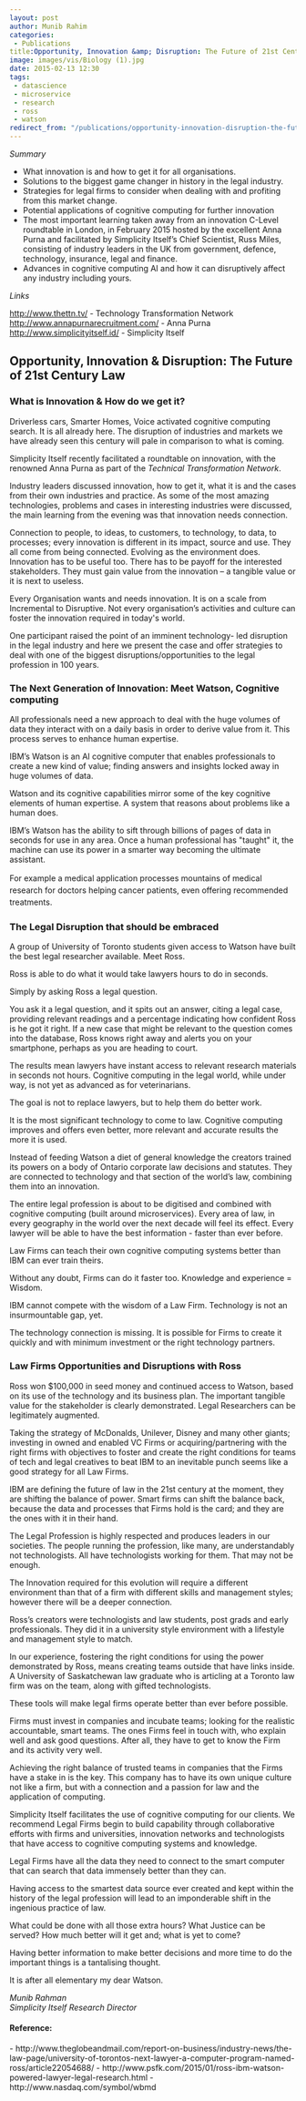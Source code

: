 ```yaml
---
layout: post
author: Munib Rahim
categories:
 - Publications
title:Opportunity, Innovation &amp; Disruption: The Future of 21st Century Law
image: images/vis/Biology (1).jpg
date: 2015-02-13 12:30
tags:
 - datascience
 - microservice
 - research
 - ross
 - watson
redirect_from: "/publications/opportunity-innovation-disruption-the-future-of-21st-century-law.html"
---
```


<em>Summary</em>
<ul>
	<li>What innovation is and how to get it for all organisations.</li>
	<li>Solutions to the biggest game changer in history in the legal industry.</li>
	<li>Strategies for legal firms to consider when dealing with and profiting from this market change.</li>
	<li>Potential applications of cognitive computing for further innovation</li>
	<li>The most important learning taken away from an innovation C-Level roundtable in London, in February 2015 hosted by the excellent Anna Purna and facilitated by Simplicity Itself’s Chief Scientist, Russ Miles, consisting of industry leaders in the UK from government, defence, technology, insurance, legal and finance.</li>
	<li>Advances in cognitive computing AI and how it can disruptively affect any industry including yours.</li>
</ul>
<em>Links</em>

<a href="http://www.thettn.tv/" target="_blank">http://www.thettn.tv/ - Technology Transformation Network</a>
<a href="http://www.annapurnarecruitment.com/" target="_blank">http://www.annapurnarecruitment.com/ - Anna Purna</a>
<a href="http://www.simplicityitself.id/" target="_blank">http://www.simplicityitself.id/ - Simplicity Itself</a>
<h2>Opportunity, Innovation &amp; Disruption: The Future of 21st Century Law</h2>
<h3>What is Innovation &amp; How do we get it?</h3>
Driverless cars, Smarter Homes, Voice activated cognitive computing search. It is all already here. The disruption of industries and markets we have already seen this century will pale in comparison to what is coming.

Simplicity Itself recently facilitated a roundtable on innovation, with the renowned Anna Purna as part of the <em>Technical Transformation Network</em>.

Industry leaders discussed innovation, how to get it, what it is and the cases from their own industries and practice.
As some of the most amazing technologies, problems and cases in interesting industries were discussed, the main learning from the evening was that innovation needs connection.

Connection to people, to ideas, to customers, to technology, to data, to processes; every innovation is different in its impact, source and use. They all come from being connected. Evolving as the environment does.
Innovation has to be useful too. There has to be payoff for the interested stakeholders. They must gain value from the innovation – a tangible value or it is next to useless.

Every Organisation wants and needs innovation. It is on a scale from Incremental to Disruptive. Not every organisation’s activities and culture can foster the innovation required in today's world.

One participant raised the point of an imminent technology- led disruption in the legal industry and here we present the case and offer strategies to deal with one of the biggest disruptions/opportunities to the legal profession in 100 years.
<h3>The Next Generation of Innovation: Meet Watson, Cognitive computing</h3>
All professionals need a new approach to deal with the huge volumes of data they interact with on a daily basis in order to derive value from it. This process serves to enhance human expertise.

IBM’s Watson is an AI cognitive computer that enables professionals to create a new kind of value; finding answers and insights locked away in huge volumes of data.

Watson and its cognitive capabilities mirror some of the key cognitive elements of human expertise. A system that reasons about problems like a human does.

IBM’s Watson has the ability to sift through billions of pages of data in seconds for use in any area. Once a human professional has "taught" it, the machine can use its power in a smarter way becoming the ultimate assistant.

<span style="line-height: 1.5;">For example a medical application processes mountains of medical research for doctors helping cancer patients, even offering recommended treatments.</span>
<h3>The Legal Disruption that should be embraced</h3>
A group of University of Toronto students given access to Watson have built the best legal researcher available.
Meet Ross.

Ross is able to do what it would take lawyers hours to do in seconds.

Simply by asking Ross a legal question.

You ask it a legal question, and it spits out an answer, citing a legal case, providing relevant readings and a percentage indicating how confident Ross is he got it right. If a new case that might be relevant to the question comes into the database, Ross knows right away and alerts you on your smartphone, perhaps as you are heading to court.

The results mean lawyers have instant access to relevant research materials in seconds not hours.
Cognitive computing in the legal world, while under way, is not yet as advanced as for veterinarians.

The goal is not to replace lawyers, but to help them do better work.

It is the most significant technology to come to law. Cognitive computing improves and offers even better, more relevant and accurate results the more it is used.

Instead of feeding Watson a diet of general knowledge the creators trained its powers on a body of Ontario corporate law decisions and statutes. They are connected to technology and that section of the world’s law, combining them into an innovation.

The entire legal profession is about to be digitised and combined with cognitive computing (built around microservices). Every area of law, in every geography in the world over the next decade will feel its effect. Every lawyer will be able to have the best information - faster than ever before.

Law Firms can teach their own cognitive computing systems better than IBM can ever train theirs.

Without any doubt, Firms can do it faster too. Knowledge and experience = Wisdom.

IBM cannot compete with the wisdom of a Law Firm. Technology is not an insurmountable gap, yet.

The technology connection is missing. It is possible for Firms to create it quickly and with minimum investment or the right technology partners.
<h3>Law Firms Opportunities and Disruptions with Ross</h3>
Ross won $100,000 in seed money and continued access to Watson, based on its use of the technology and its business plan. The important tangible value for the stakeholder is clearly demonstrated. Legal Researchers can be legitimately augmented.

Taking the strategy of McDonalds, Unilever, Disney and many other giants; investing in owned and enabled VC Firms or acquiring/partnering with the right firms with objectives to foster and create the right conditions for teams of tech and legal creatives to beat IBM to an inevitable punch seems like a good strategy for all Law Firms.

IBM are defining the future of law in the 21st century at the moment, they are shifting the balance of power. Smart firms can shift the balance back, because the data and processes that Firms hold is the card; and they are the ones with it in their hand.

The Legal Profession is highly respected and produces leaders in our societies. The people running the profession, like many, are understandably not technologists. All have technologists working for them. That may not be enough.

The Innovation required for this evolution will require a different environment than that of a firm with different skills and management styles; however there will be a deeper connection.

Ross’s creators were technologists and law students, post grads and early professionals. They did it in a university style environment with a lifestyle and management style to match.

In our experience, fostering the right conditions for using the power demonstrated by Ross, means creating teams outside that have links inside. A University of Saskatchewan law graduate who is articling at a Toronto law firm was on the team, along with gifted technologists.

These tools will make legal firms operate better than ever before possible.

Firms must invest in companies and incubate teams; looking for the realistic accountable, smart teams. The ones Firms feel in touch with, who explain well and ask good questions. After all, they have to get to know the Firm and its activity very well.

Achieving the right balance of trusted teams in companies that the Firms have a stake in is the key. This company has to have its own unique culture not like a firm, but with a connection and a passion for law and the application of computing.

Simplicity Itself facilitates the use of cognitive computing for our clients. We recommend Legal Firms begin to build capability through collaborative efforts with firms and universities, innovation networks and technologists that have access to cognitive computing systems and knowledge.

Legal Firms have all the data they need to connect to the smart computer that can search that data immensely better than they can.

Having access to the smartest data source ever created and kept within the history of the legal profession will lead to an imponderable shift in the ingenious practice of law.

What could be done with all those extra hours? What Justice can be served? How much better will it get and; what is yet to come?

Having better information to make better decisions and more time to do the important things is a tantalising thought.

It is after all elementary my dear Watson.

<em>Munib Rahman<br/>
Simplicity Itself Research Director</em>

<h4>Reference:</h4>
- http://www.theglobeandmail.com/report-on-business/industry-news/the-law-page/university-of-torontos-next-lawyer-a-computer-program-named-ross/article22054688/
- http://www.psfk.com/2015/01/ross-ibm-watson-powered-lawyer-legal-research.html
- http://www.nasdaq.com/symbol/wbmd